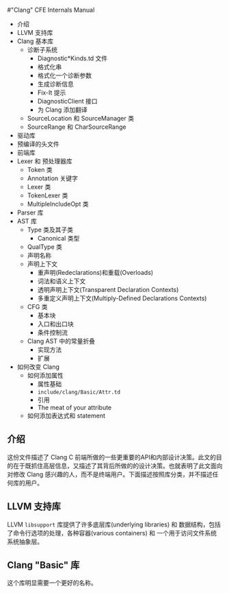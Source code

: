 #"Clang" CFE Internals Manual
* 介绍
* LLVM 支持库
* Clang 基本库
  * 诊断子系统
    * Diagnostic*Kinds.td 文件
    * 格式化串
    * 格式化一个诊断参数
    * 生成诊断信息
    * Fix-It 提示
    * DiagnosticClient 接口
    * 为 Clang 添加翻译
  * SourceLocation 和 SourceManager 类
  * SourceRange 和 CharSourceRange
* 驱动库
* 预编译的头文件
* 前端库
* Lexer 和 预处理器库
  * Token 类
  * Annotation 关键字
  * Lexer 类
  * TokenLexer 类
  * MultipleIncludeOpt 类
* Parser 库
* AST 库
  * Type 类及其子类
    * Canonical 类型
  * QualType 类
  * 声明名称
  * 声明上下文
    * 重声明(Redeclarations)和重载(Overloads)
    * 词法和语义上下文
    * 透明声明上下文(Transparent Declaration Contexts)
    * 多重定义声明上下文(Multiply-Defined Declarations Contexts)
  * CFG 类
    * 基本块
    * 入口和出口块
    * 条件控制流
  * Clang AST 中的常量折叠
    * 实现方法
    * 扩展
* 如何改变 Clang
  * 如何添加属性
    * 属性基础
    * `include/clang/Basic/Attr.td`
    * 引用
    * The meat of your attribute
  * 如何添加表达式和 statement


## 介绍
这份文件描述了 Clang C 前端所做的一些更重要的API和内部设计决策。此文的目的在于既抓住高层信息，又描述了其背后所做的的设计决策。也就表明了此文面向对修改 Clang 感兴趣的人，而不是终端用户。下面描述按照库分类，并不描述任何库的用户。

## LLVM 支持库
LLVM `libsupport` 库提供了许多底层库(underlying libraries) 和 数据结构，包括了命令行选项的处理，各种容器(various containers) 和 一个用于访问文件系统系统抽象层。

## Clang "Basic" 库
这个库明显需要一个更好的名称。